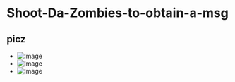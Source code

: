 # Shoot-Da-Zombies-to-obtain-a-msg
## picz
- ![Image](https://github.com/user-attachments/assets/d5afcd96-1fe7-4b8c-891f-34fb3b32fddc)
- ![Image](https://github.com/user-attachments/assets/0245e30d-e71f-40cc-b4aa-b3a62cb5ce34)
- ![Image](https://github.com/user-attachments/assets/b9a07e3a-4d9b-4c11-9acd-722d5a2f9193)

